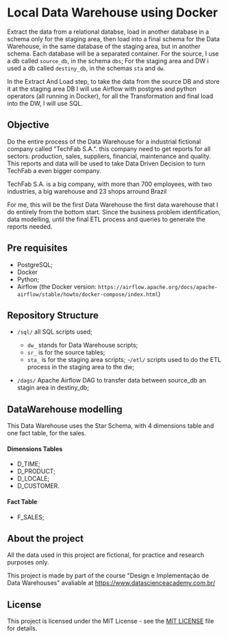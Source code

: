 # Local Data Warehouse using Docker

Extract the data from a relational databse, load in another database in a schema only for the staging area, then load into a final schema for the Data Warehouse, in the same database of the staging area, but in another schema. Each database will be a separated container.
For the source, I use a db called `source_db`, in the schema `dbs`;
For the staging area and DW i used a db called `destiny_db`, in the schemas `sta` and `dw`.

In the Extract And Load step, to take the data from the source DB and store it at the staging area DB I will use Airflow with postgres and python operators (all running in Docker), for all the Transformation and final load into the DW, I will use SQL.

## Objective

Do the entire process of the Data Warehouse for a industrial fictional company called "TechFab S.A.". this company need to get reports for all sectors: production, sales, suppliers, financial, maintenance and quality. This reports and data will be used to take Data Driven Decision to turn TechFab a even bigger company.

TechFab S.A. is a big company, with more than 700 employees, with two industries, a big warehouse and 23 shops arround Brazil

For me, this will be the first Data Warehouse the first data warehouse that I do entirely from the bottom start. Since the business problem identification, data modelling, until the final ETL process and queries to generate the reports needed.

## Pre requisites

- PostgreSQL;
- Docker
- Python;
- Airflow (the Docker version: `https://airflow.apache.org/docs/apache-airflow/stable/howto/docker-compose/index.html`)

## Repository Structure

- `/sql/` all SQL scripts used;

  - `dw_` stands for Data Warehouse scripts;
  - `sr_` is for the source tables;
  - `sta_` is for the staging area scripts; -`/etl/` scripts used to do the ETL process in the staging area to the dw;

- `/dags/` Apache Airflow DAG to transfer data between source_db an stagin area in destiny_db;

## DataWarehouse modelling

This Data Warehouse uses the Star Schema, with 4 dimensions table and one fact table, for the sales.

#### Dimensions Tables

- D_TIME;
- D_PRODUCT;
- D_LOCALE;
- D_CUSTOMER.

#### Fact Table

- F_SALES;

## About the project

All the data used in this project are fictional, for practice and research purposes only.

This project is made by part of the course "Design e Implementação de Data Warehouses" avaliable at https://www.datascienceacademy.com.br/

## License

This project is licensed under the MIT License - see the [MIT LICENSE](LICENSE) file for details.
